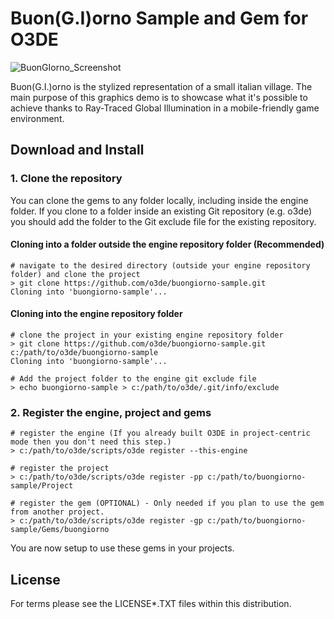 # Buon(G.I)orno Sample and Gem for O3DE

![BuonGIorno_Screenshot](https://user-images.githubusercontent.com/10916957/195835333-f1b4c2a8-e07b-4b2a-bc01-1b418bb969d2.png)

Buon(G.I.)orno is the stylized representation of a small italian village. The main purpose of this graphics demo is to showcase what it's possible to achieve thanks to Ray-Traced Global Illumination in a mobile-friendly game environment.

## Download and Install

### 1. Clone the repository

You can clone the gems to any folder locally, including inside the engine folder. If you clone to a folder inside an existing Git repository (e.g. o3de) you should add the folder to the Git exclude file for the existing repository.

#### Cloning into a folder outside the engine repository folder (Recommended) 

```shell
# navigate to the desired directory (outside your engine repository folder) and clone the project 
> git clone https://github.com/o3de/buongiorno-sample.git
Cloning into 'buongiorno-sample'...
```

#### Cloning into the engine repository folder

```shell
# clone the project in your existing engine repository folder
> git clone https://github.com/o3de/buongiorno-sample.git c:/path/to/o3de/buongiorno-sample
Cloning into 'buongiorno-sample'...
```

```shell
# Add the project folder to the engine git exclude file
> echo buongiorno-sample > c:/path/to/o3de/.git/info/exclude
```

### 2. Register the engine, project and gems

```shell
# register the engine (If you already built O3DE in project-centric mode then you don't need this step.)
> c:/path/to/o3de/scripts/o3de register --this-engine

# register the project 
> c:/path/to/o3de/scripts/o3de register -pp c:/path/to/buongiorno-sample/Project

# register the gem (OPTIONAL) - Only needed if you plan to use the gem from another project. 
> c:/path/to/o3de/scripts/o3de register -gp c:/path/to/buongiorno-sample/Gems/buongiorno
```

You are now setup to use these gems in your projects.

## License

For terms please see the LICENSE*.TXT files within this distribution.
